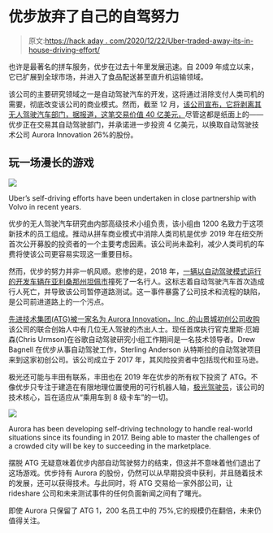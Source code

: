 # 优步放弃了自己的自驾努力

> 原文:[https://hack aday . com/2020/12/22/Uber-traded-away-its-in-house-driving-effort/](https://hackaday.com/2020/12/22/uber-traded-away-its-in-house-self-driving-effort/)

也许是最著名的拼车服务，优步在过去十年里发展迅速。自 2009 年成立以来，它已扩展到全球市场，并进入了食品配送甚至直升机运输领域。

该公司的主要研究领域之一是自动驾驶汽车的开发，这将通过消除支付人类司机的需要，彻底改变该公司的商业模式。然而，截至 12 月，[该公司宣布，它将剥离其无人驾驶汽车部门，据报道，这笔交易价值 40 亿美元，](https://www.washingtonpost.com/technology/2020/12/07/uber-aurora-self-driving/)尽管这都是纸面上的——优步正在交易其自动驾驶部门，并承诺进一步投资 4 亿美元，以换取自动驾驶技术公司 Aurora Innovation 26%的股份。

## 玩一场漫长的游戏

![](../Images/5702b37c815ead94df14acc1ad5138a8.png)

Uber’s self-driving efforts have been undertaken in close partnership with Volvo in recent years.

优步的无人驾驶汽车研究由内部高级技术小组负责，该小组由 1200 名致力于这项新技术的员工组成。推动从拼车商业模式中消除人类司机是优步 2019 年在纽交所首次公开募股的投资者的一个主要考虑因素。该公司尚未盈利，减少人类司机的车费将使该公司更容易实现这一重要目标。

然而，优步的努力并非一帆风顺。悲惨的是，2018 年，[一辆以自动驾驶模式运行的开发车辆在亚利桑那州坦佩市](https://jalopnik.com/uber-pauses-all-autonomous-testing-after-car-kills-pede-1823891483)撞死了一名行人。这标志着自动驾驶汽车首次造成行人死亡，并导致该公司暂停道路测试。这一事件暴露了公司技术和流程的缺陷，是公司前进道路上的一个污点。

[先进技术集团(ATG)被一家名为 Aurora Innovation，Inc .的山景城初创公司收购](https://www.eetasia.com/aurora-uber-atg-deal-whats-next-for-aurora/)该公司的联合创始人中有几位无人驾驶的杰出人士。现任首席执行官克里斯·厄姆森(Chris Urmson)在谷歌自动驾驶研究小组工作期间是一名技术领导者。Drew Bagnell 在优步从事自动驾驶工作，Sterling Anderson 从特斯拉的自动驾驶项目来到这家初创公司。该公司成立于 2017 年，其风险投资者中包括现代和亚马逊。

极光还可能与丰田有联系，丰田也在 2019 年在优步的所有权下投资了 ATG。不像优步只专注于建造在有限地理位置使用的可行机器人轴，[极光驾驶员](https://aurora.tech/technology/driver)，该公司的技术核心，旨在适应从“乘用车到 8 级卡车”的一切。

![](../Images/b0ff6ee7cc2c352e39a47cff5ffc272e.png)

Aurora has been developing self-driving technology to handle real-world situations since its founding in 2017\. Being able to master the challenges of a crowded city will be key to succeeding in the marketplace.

摆脱 ATG 无疑意味着优步内部自动驾驶努力的结束，但这并不意味着他们退出了这场游戏。优步持有 Aurora 的股份，仍然可以从早期投资中获利，并且随着技术的发展，还可以获得技术。与此同时，将 ATG 交易给一家外部公司，让 rideshare 公司和未来测试事件的任何负面新闻之间有了曙光。

即使 Aurora 只保留了 ATG 1，200 名员工中的 75%,它的规模仍在翻倍，未来仍值得关注。